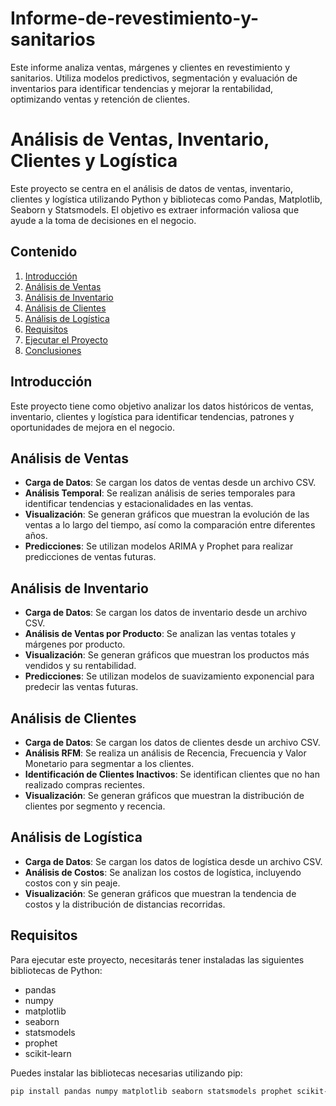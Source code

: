 # Informe-de-revestimiento-y-sanitarios
Este informe analiza ventas, márgenes y clientes en revestimiento y sanitarios. Utiliza modelos predictivos, segmentación y evaluación de inventarios para identificar tendencias y mejorar la rentabilidad, optimizando ventas y retención de clientes.
# Análisis de Ventas, Inventario, Clientes y Logística

Este proyecto se centra en el análisis de datos de ventas, inventario, clientes y logística utilizando Python y bibliotecas como Pandas, Matplotlib, Seaborn y Statsmodels. El objetivo es extraer información valiosa que ayude a la toma de decisiones en el negocio.

## Contenido

1. [Introducción](#introducción)
2. [Análisis de Ventas](#análisis-de-ventas)
3. [Análisis de Inventario](#análisis-de-inventario)
4. [Análisis de Clientes](#análisis-de-clientes)
5. [Análisis de Logística](#análisis-de-logística)
6. [Requisitos](#requisitos)
7. [Ejecutar el Proyecto](#ejecutar-el-proyecto)
8. [Conclusiones](#conclusiones)

## Introducción

Este proyecto tiene como objetivo analizar los datos históricos de ventas, inventario, clientes y logística para identificar tendencias, patrones y oportunidades de mejora en el negocio.

## Análisis de Ventas

- **Carga de Datos**: Se cargan los datos de ventas desde un archivo CSV.
- **Análisis Temporal**: Se realizan análisis de series temporales para identificar tendencias y estacionalidades en las ventas.
- **Visualización**: Se generan gráficos que muestran la evolución de las ventas a lo largo del tiempo, así como la comparación entre diferentes años.
- **Predicciones**: Se utilizan modelos ARIMA y Prophet para realizar predicciones de ventas futuras.

## Análisis de Inventario

- **Carga de Datos**: Se cargan los datos de inventario desde un archivo CSV.
- **Análisis de Ventas por Producto**: Se analizan las ventas totales y márgenes por producto.
- **Visualización**: Se generan gráficos que muestran los productos más vendidos y su rentabilidad.
- **Predicciones**: Se utilizan modelos de suavizamiento exponencial para predecir las ventas futuras.

## Análisis de Clientes

- **Carga de Datos**: Se cargan los datos de clientes desde un archivo CSV.
- **Análisis RFM**: Se realiza un análisis de Recencia, Frecuencia y Valor Monetario para segmentar a los clientes.
- **Identificación de Clientes Inactivos**: Se identifican clientes que no han realizado compras recientes.
- **Visualización**: Se generan gráficos que muestran la distribución de clientes por segmento y recencia.

## Análisis de Logística

- **Carga de Datos**: Se cargan los datos de logística desde un archivo CSV.
- **Análisis de Costos**: Se analizan los costos de logística, incluyendo costos con y sin peaje.
- **Visualización**: Se generan gráficos que muestran la tendencia de costos y la distribución de distancias recorridas.

## Requisitos

Para ejecutar este proyecto, necesitarás tener instaladas las siguientes bibliotecas de Python:

- pandas
- numpy
- matplotlib
- seaborn
- statsmodels
- prophet
- scikit-learn

Puedes instalar las bibliotecas necesarias utilizando pip:

```bash
pip install pandas numpy matplotlib seaborn statsmodels prophet scikit-learn
